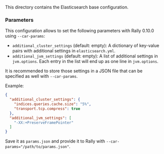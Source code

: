 This directory contains the Elasticsearch base configuration.

### Parameters

This configuration allows to set the following parameters with Rally 0.10.0 using `--car-params`:

* `additional_cluster_settings` (default: empty): A dictionary of key-value pairs with additional settings in `elasticsearch.yml`.
* `additional_jvm_settings` (default: empty): A list of additional settings in `jvm.options`. Each entry in the list will end up as one line in `jvm.options`.

It is recommended to store those settings in a JSON file that can be specified as well with `--car-params`.

Example:

```json
{
  "additional_cluster_settings": {
    "indices.queries.cache.size": "5%",
    "transport.tcp.compress": true  
  },
  "additional_jvm_settings": [
    "-XX:+PreserveFramePointer"
  ]
}
```   

Save it as `params.json` and provide it to Rally with `--car-params="/path/to/params.json"`.